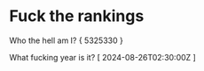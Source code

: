# Fuck the rankings

Who the hell am I?
{ 5325330 }

What fucking year is it?
[ 2024-08-26T02:30:00Z ]
